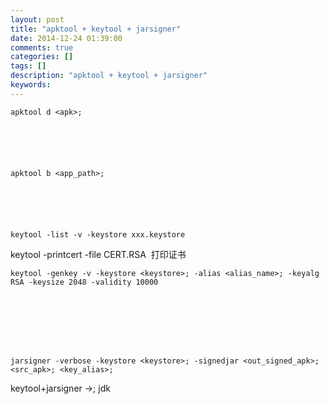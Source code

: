 ```yaml
---
layout: post
title: "apktool + keytool + jarsigner"
date: 2014-12-24 01:39:00 
comments: true
categories: []
tags: []
description: "apktool + keytool + jarsigner"
keywords: 
---
```



 
 
 
  
   
    apktool d <apk>;
   
  
 
 
  
   
    apktool b <app_path>;
   
  
 
 
  
   
    keytool -list -v -keystore xxx.keystore
   
  
 
 
  
   
   
  
 
 
  
   keytool -printcert -file CERT.RSA  打印证书
  
 
 
  
   
    keytool -genkey -v -keystore <keystore>; -alias <alias_name>; -keyalg RSA -keysize 2048 -validity 10000
    
    
   
  
 
 
  
   
    jarsigner -verbose -keystore <keystore>; -signedjar <out_signed_apk>; <src_apk>; <key_alias>;
   
  
 
 
  
   
   
  
 
 
  
  
 
 
 
 
 
 
 
 
 
 
 
 
 
 
 
 
 
 
  keytool+jarsigner ->; jdk
 
 
  
  
 
 
 
 
  
  
 
 
 
 
 
 
  
  
 
 
  
  
 


